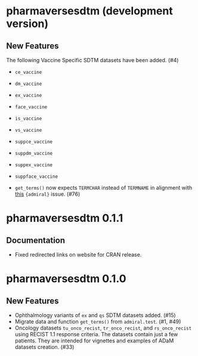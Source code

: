 # pharmaversesdtm (development version)

## New Features

The following Vaccine Specific SDTM datasets have been added. (#4)

 - `ce_vaccine`
 - `dm_vaccine`
 - `ex_vaccine`
 - `face_vaccine`
 - `is_vaccine`
 - `vs_vaccine`
 - `suppce_vaccine`
 - `suppdm_vaccine`
 - `suppex_vaccine`
 - `suppface_vaccine`

- `get_terms()` now expects `TERMCHAR` instead of `TERMNAME` in alignment with [this](https://github.com/pharmaverse/admiral/issues/2186) `{admiral}` issue. (#76)

# pharmaversesdtm 0.1.1

## Documentation

 - Fixed redirected links on website for CRAN release. 

# pharmaversesdtm 0.1.0

## New Features

 - Ophthalmology variants of `ex` and `qs` SDTM datasets added. (#15)
 - Migrate data and function `get_terms()` from `admiral.test`. (#1, #49)
 - Oncology datasets `tu_onco_recist`, `tr_onco_recist`, and `rs_onco_recist`
 using RECIST 1.1 response criteria. The datasets contain just a few patients.
 They are intended for vignettes and examples of ADaM datasets creation. (#33)

